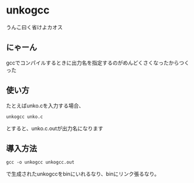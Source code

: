 # unkogcc
うんこ曰く省けよカオス

## にゃーん
gccでコンパイルするときに出力名を指定するのがめんどくさくなったからつくった

## 使い方
たとえばunko.cを入力する場合、

```
unkogcc unko.c
```

とすると、unko.c.outが出力名になります

## 導入方法

```
gcc -o unkogcc unkogcc.out
```

で生成されたunkogccをbinにいれるなり、binにリンク張るなり。
